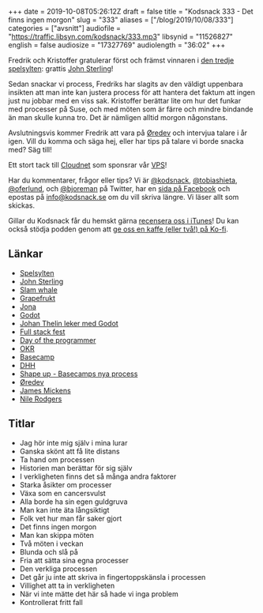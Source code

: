 +++
date = 2019-10-08T05:26:12Z
draft = false
title = "Kodsnack 333 - Det finns ingen morgon"
slug = "333"
aliases = ["/blog/2019/10/08/333"]
categories = ["avsnitt"]
audiofile = "https://traffic.libsyn.com/kodsnack/333.mp3"
libsynid = "11526827"
english = false
audiosize = "17327769"
audiolength = "36:02"
+++

Fredrik och Kristoffer gratulerar först och främst vinnaren i [den tredje spelsylten](https://itch.io/jam/spelsylt3): grattis [John Sterling](https://twitter.com/johnste_)!

Sedan snackar vi process, Fredriks har slagits av den väldigt uppenbara insikten att man inte kan justera process för att hantera det faktum att ingen just nu jobbar med en viss sak. Kristoffer berättar lite om hur det funkar med processer på Suse, och med möten som är färre och mindre bindande än man skulle kunna tro. Det är nämligen alltid morgon någonstans.

Avslutningsvis kommer Fredrik att vara på [Øredev](https://oredev.org/) och intervjua talare i år igen. Vill du komma och säga hej, eller har tips på talare vi borde snacka med? Säg till!

Ett stort tack till [Cloudnet](http://www.cloudnet.se) som sponsrar vår [VPS](http://en.wikipedia.org/wiki/Virtual_private_server)!

Har du kommentarer, frågor eller tips? Vi är [@kodsnack](https://www.twitter.com/kodsnack), [@tobiashieta](https://www.twitter.com/tobiashieta), [@oferlund](https://www.twitter.com/oferlund), och [@bjoreman](https://www.twitter.com/bjoreman) på Twitter, har en [sida på Facebook](https://www.facebook.com/kodsnack) och epostas på [info@kodsnack.se](mailto:info@kodsnack.se) om du vill skriva längre. Vi läser allt som skickas.

Gillar du Kodsnack får du hemskt gärna [recensera oss i iTunes](http://itunes.apple.com/se/podcast/kodsnack/id561631498?l=en)! Du kan också stödja podden genom att <a href="https://ko-fi.com/kodsnack" rel="payment">ge oss en kaffe (eller två!) på Ko-fi</a>.

## Länkar ##
* [Spelsylten](https://itch.io/jam/spelsylt3)
* [John Sterling](https://twitter.com/johnste_)
* [Slam whale](https://rymdpasta.itch.io/slam-whale)
* [Grapefrukt](https://twitter.com/grapefrukt)
* [Jona](https://twitter.com/saikyun)
* [Godot](https://en.wikipedia.org/wiki/Godot_%28game_engine%29)
* [Johan Thelin leker med Godot](https://twitter.com/e8johan/status/1179112589797789697?s=20)
* [Full stack fest](https://2019.fullstackfest.com/)
* [Day of the programmer](https://dayoftheprogrammer.se/)
* [OKR](https://en.wikipedia.org/wiki/OKR)
* [Basecamp](https://en.wikipedia.org/wiki/Basecamp_%28company%29)
* [DHH](https://en.wikipedia.org/wiki/David_Heinemeier_Hansson)
* [Shape up - Basecamps nya process](https://basecamp.com/shapeup)
* [Øredev](https://oredev.org/)
* [James Mickens](https://mickens.seas.harvard.edu/wisdom-james-mickens)
* [Nile Rodgers](https://en.wikipedia.org/wiki/Nile_Rodgers)

## Titlar ##
* Jag hör inte mig själv i mina lurar
* Ganska skönt att få lite distans
* Ta hand om processen
* Historien man berättar för sig själv
* I verkligheten finns det så många andra faktorer
* Starka åsikter om processer
* Växa som en cancersvulst
* Alla borde ha sin egen guldgruva
* Man kan inte äta långsiktigt
* Folk vet hur man får saker gjort
* Det finns ingen morgon
* Man kan skippa möten
* Två möten i veckan
* Blunda och slå på
* Fria att sätta sina egna processer
* Den verkliga processen
* Det går ju inte att skriva in fingertoppskänsla i processen
* Villighet att ta in verkligheten
* När vi inte mätte det här så hade vi inga problem
* Kontrollerat fritt fall